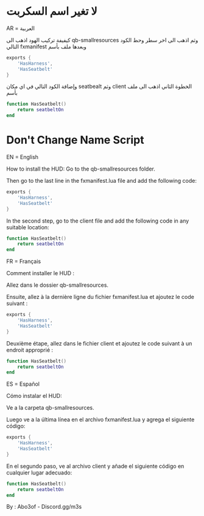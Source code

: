 # لا تغير اسم السكربت

AR = العربية

كيفيفة تركيب الهود اذهب الى 
qb-smallresources
وثم اذهب الى اخر سطر وحط الكود التالي fxmanifest وبعدها ملف بأسم 

```lua
exports {
    'HasHarness',
    'HasSeatbelt'
}
```
وإضافة الكود التالي في اي مكان seatbealt وثم client الخطوة الثاني اذهب الى ملف بأسم
```lua
function HasSeatbelt()
    return seatbeltOn
end
```

# Don't Change Name Script
EN = English

How to install the HUD:
Go to the qb-smallresources folder.

Then go to the last line in the fxmanifest.lua file and add the following code:

```lua
exports {
    'HasHarness',
    'HasSeatbelt'
}
```
In the second step, go to the client file and add the following code in any suitable location:

```lua
function HasSeatbelt()
    return seatbeltOn
end
```

FR = Français

Comment installer le HUD :

Allez dans le dossier qb-smallresources.

Ensuite, allez à la dernière ligne du fichier fxmanifest.lua et ajoutez le code suivant :

```lua
exports {
    'HasHarness',
    'HasSeatbelt'
}
```
Deuxième étape, allez dans le fichier client et ajoutez le code suivant à un endroit approprié :

```lua
function HasSeatbelt()
    return seatbeltOn
end
```

ES = Español

Cómo instalar el HUD:

Ve a la carpeta qb-smallresources.

Luego ve a la última línea en el archivo fxmanifest.lua y agrega el siguiente código:

```lua
exports {
    'HasHarness',
    'HasSeatbelt'
}
```
En el segundo paso, ve al archivo client y añade el siguiente código en cualquier lugar adecuado:

```lua
function HasSeatbelt()
    return seatbeltOn
end
```

By : Abo3of - Discord.gg/m3s
